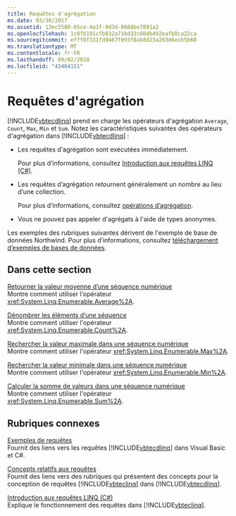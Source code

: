 ```yaml
---
title: Requêtes d'agrégation
ms.date: 03/30/2017
ms.assetid: 13ec5580-05ce-4a1f-9d3d-8660be7891a2
ms.openlocfilehash: 1c8f6191cfb832a71bd32c60db492eafb8ca22ca
ms.sourcegitcommit: efff8f331fd9467f093f8ab8d23a203d6ecb5b60
ms.translationtype: MT
ms.contentlocale: fr-FR
ms.lasthandoff: 09/02/2018
ms.locfileid: "43464151"
---
```

# <a name="aggregate-queries"></a>Requêtes d'agrégation
[!INCLUDE[vbtecdlinq](../../../../../../includes/vbtecdlinq-md.md)] prend en charge les opérateurs d'agrégation `Average`, `Count`, `Max`, `Min` et `Sum`. Notez les caractéristiques suivantes des opérateurs d'agrégation dans [!INCLUDE[vbtecdlinq](../../../../../../includes/vbtecdlinq-md.md)] :  
  
-   Les requêtes d'agrégation sont exécutées immédiatement.  
  
     Pour plus d’informations, consultez [Introduction aux requêtes LINQ (C#)](~/docs/csharp/programming-guide/concepts/linq/introduction-to-linq-queries.md).  
  
-   Les requêtes d’agrégation retournent généralement un nombre au lieu d’une collection.  
  
     Pour plus d’informations, consultez [opérations d’agrégation](https://msdn.microsoft.com/library/36d97c83-5de5-457d-971d-10a69365e7c4).  
  
-   Vous ne pouvez pas appeler d'agrégats à l'aide de types anonymes.  
  
 Les exemples des rubriques suivantes dérivent de l'exemple de base de données Northwind. Pour plus d’informations, consultez [téléchargement d’exemples de bases de données](../../../../../../docs/framework/data/adonet/sql/linq/downloading-sample-databases.md).  
  
## <a name="in-this-section"></a>Dans cette section  
 [Retourner la valeur moyenne d’une séquence numérique](../../../../../../docs/framework/data/adonet/sql/linq/return-the-average-value-from-a-numeric-sequence.md)  
 Montre comment utiliser l'opérateur <xref:System.Linq.Enumerable.Average%2A>.  
  
 [Dénombrer les éléments d’une séquence](../../../../../../docs/framework/data/adonet/sql/linq/count-the-number-of-elements-in-a-sequence.md)  
 Montre comment utiliser l'opérateur <xref:System.Linq.Enumerable.Count%2A>.  
  
 [Rechercher la valeur maximale dans une séquence numérique](../../../../../../docs/framework/data/adonet/sql/linq/find-the-maximum-value-in-a-numeric-sequence.md)  
 Montre comment utiliser l'opérateur <xref:System.Linq.Enumerable.Max%2A>.  
  
 [Rechercher la valeur minimale dans une séquence numérique](../../../../../../docs/framework/data/adonet/sql/linq/find-the-minimum-value-in-a-numeric-sequence.md)  
 Montre comment utiliser l'opérateur <xref:System.Linq.Enumerable.Min%2A>.  
  
 [Calculer la somme de valeurs dans une séquence numérique](../../../../../../docs/framework/data/adonet/sql/linq/compute-the-sum-of-values-in-a-numeric-sequence.md)  
 Montre comment utiliser l'opérateur <xref:System.Linq.Enumerable.Sum%2A>.  
  
## <a name="related-sections"></a>Rubriques connexes  
 [Exemples de requêtes](../../../../../../docs/framework/data/adonet/sql/linq/query-examples.md)  
 Fournit des liens vers les requêtes [!INCLUDE[vbtecdlinq](../../../../../../includes/vbtecdlinq-md.md)] dans Visual Basic et C#.  
  
 [Concepts relatifs aux requêtes](../../../../../../docs/framework/data/adonet/sql/linq/query-concepts.md)  
 Fournit des liens vers des rubriques qui présentent des concepts pour la conception de requêtes [!INCLUDE[vbteclinq](../../../../../../includes/vbteclinq-md.md)] dans [!INCLUDE[vbtecdlinq](../../../../../../includes/vbtecdlinq-md.md)].  
  
 [Introduction aux requêtes LINQ (C#)](~/docs/csharp/programming-guide/concepts/linq/introduction-to-linq-queries.md)  
 Explique le fonctionnement des requêtes dans [!INCLUDE[vbteclinq](../../../../../../includes/vbteclinq-md.md)].

